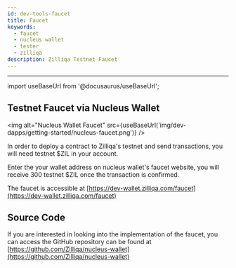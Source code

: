 ```yaml
---
id: dev-tools-faucet
title: Faucet
keywords:
  - faucet
  - nucleus wallet
  - tester
  - zilliqa
description: Zilliqa Testnet Faucet
---
```


---

import useBaseUrl from '@docusaurus/useBaseUrl';

## Testnet Faucet via Nucleus Wallet

<img
alt="Nucleus Wallet Faucet"
src={useBaseUrl('img/dev-dapps/getting-started/nucleus-faucet.png')}
/>

In order to deploy a contract to Zilliqa's testnet and send transactions, you will need testnet $ZIL in your account.

Enter the your wallet address on nucleus wallet's faucet website, you will receive 300 testnet $ZIL once the transaction is confirmed.

The faucet is accessible at [https://dev-wallet.zilliqa.com/faucet](https://dev-wallet.zilliqa.com/faucet)

## Source Code

If you are interested in looking into the implementation of the faucet, you can access the GitHub repository can be found at [https://github.com/Zilliqa/nucleus-wallet](https://github.com/Zilliqa/nucleus-wallet)
